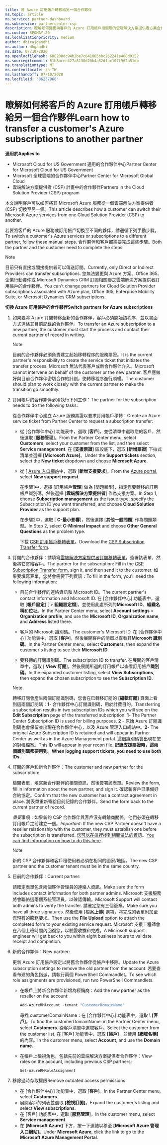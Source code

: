 ```yaml
---
title: 將 Azure 訂用帳戶轉移給另一個合作夥伴
ms.topic: article
ms.service: partner-dashboard
ms.subservice: partnercenter-csp
description: 瞭解如何變更與客戶的 Azure 訂用帳戶相關聯的雲端解決方案提供者方案合作夥伴。
ms.custom: SEOMAY.20
ms.localizationpriority: medium
author: dhirajgandhi
ms.author: dhgandhi
ms.date: 07/10/2020
ms.openlocfilehash: 688208dc94b2be7c641065bbc262241a488d9152
ms.sourcegitcommit: 51b8acee427a8130d20b4a82d1ac107f962a51db
ms.translationtype: MT
ms.contentlocale: zh-TW
ms.lasthandoff: 07/10/2020
ms.locfileid: "86237968"
---
```

# <a name="learn-how-to-transfer-a-customers-azure-subscriptions-to-another-partner"></a><span data-ttu-id="4841c-103">瞭解如何將客戶的 Azure 訂用帳戶轉移給另一個合作夥伴</span><span class="sxs-lookup"><span data-stu-id="4841c-103">Learn how to transfer a customer's Azure subscriptions to another partner</span></span>

<span data-ttu-id="4841c-104">**適用於**</span><span class="sxs-lookup"><span data-stu-id="4841c-104">**Applies to**</span></span>

- <span data-ttu-id="4841c-105">Microsoft Cloud for US Government 適用的合作夥伴中心</span><span class="sxs-lookup"><span data-stu-id="4841c-105">Partner Center for Microsoft Cloud for US Government</span></span>
- <span data-ttu-id="4841c-106">Microsoft 全球雲端的合作夥伴中心</span><span class="sxs-lookup"><span data-stu-id="4841c-106">Partner Center for Microsoft Global Cloud</span></span>
- <span data-ttu-id="4841c-107">雲端解決方案提供者 (CSP) 計畫中的合作夥伴</span><span class="sxs-lookup"><span data-stu-id="4841c-107">Partners in the Cloud Solution Provider (CSP) program</span></span>

<span data-ttu-id="4841c-108">本文說明客戶可以如何將其 Microsoft Azure 服務從一個雲端解決方案提供者 (CSP) 切換至另一個。</span><span class="sxs-lookup"><span data-stu-id="4841c-108">This article describes how a customer can switch their Microsoft Azure services from one Cloud Solution Provider (CSP) to another.</span></span>

<span data-ttu-id="4841c-109">若要將客戶的 Azure 服務或訂用帳戶切換至不同的夥伴，請遵循下列手動步驟。</span><span class="sxs-lookup"><span data-stu-id="4841c-109">To switch a customer's Azure services or subscriptions to a different partner, follow these manual steps.</span></span> <span data-ttu-id="4841c-110">合作夥伴和客戶都需要完成這些步驟。</span><span class="sxs-lookup"><span data-stu-id="4841c-110">Both the partner and the customer need to complete the steps.</span></span>

>[!Note]  
><span data-ttu-id="4841c-111">目前只有直接或間接提供者可以傳送訂閱。</span><span class="sxs-lookup"><span data-stu-id="4841c-111">Currently, only Direct or Indirect Providers can transfer subscriptions.</span></span>
><span data-ttu-id="4841c-112">您無法變更與 Azure 方案、Office 365、企業行動套件或 Microsoft Dynamics CRM 訂閱相關聯之雲端解決方案提供者訂用帳戶的合作夥伴。</span><span class="sxs-lookup"><span data-stu-id="4841c-112">You can't change partners for Cloud Solution Provider subscriptions associated with Azure plan, Office 365, Enterprise Mobility Suite, or Microsoft Dynamics CRM subscriptions.</span></span>

<span data-ttu-id="4841c-113">**切換 Azure 訂用帳戶的合作夥伴**</span><span class="sxs-lookup"><span data-stu-id="4841c-113">**Switch partners for Azure subscriptions**</span></span>

1. <span data-ttu-id="4841c-114">如果要將 Azure 訂閱轉移至新的合作夥伴，客戶必須開始該程序，並以書面方式連絡其目前記錄的合作夥伴。</span><span class="sxs-lookup"><span data-stu-id="4841c-114">To transfer an Azure subscription to a new partner, the customer must start the process and contact their current partner of record in writing.</span></span>

   >[!Note]
   ><span data-ttu-id="4841c-115">目前的合作夥伴必須負責建立起始移轉程序的服務票證。</span><span class="sxs-lookup"><span data-stu-id="4841c-115">It is the current partner's responsibility to create the service ticket that initiates the transfer process.</span></span> <span data-ttu-id="4841c-116">Microsoft 無法代表客戶或新合作夥伴介入。</span><span class="sxs-lookup"><span data-stu-id="4841c-116">Microsoft cannot intervene on behalf of the customer or the new partner.</span></span> <span data-ttu-id="4841c-117">客戶應做好與目前合作夥伴密切合作的計劃，使轉移程序進行順暢。</span><span class="sxs-lookup"><span data-stu-id="4841c-117">The customer should plan to work closely with the current partner to make the transition go smoothly.</span></span>

2. <span data-ttu-id="4841c-118">訂用帳戶的合作夥伴必須執行下列工作：</span><span class="sxs-lookup"><span data-stu-id="4841c-118">The partner for the subscription needs to do the following tasks:</span></span>

   <span data-ttu-id="4841c-119">從合作夥伴中心建立 Azure 服務票證以要求訂用帳戶移轉：</span><span class="sxs-lookup"><span data-stu-id="4841c-119">Create an Azure service ticket from Partner Center to request a subscription transfer:</span></span>

   - <span data-ttu-id="4841c-120">從 [合作夥伴中心] 功能表中，選取 [**客戶**]，並從清單中選取您的客戶，然後選取 [**服務管理**]。</span><span class="sxs-lookup"><span data-stu-id="4841c-120">From the Partner Center menu, select **Customers**, select your customer from the list, and then select **Service management**.</span></span> <span data-ttu-id="4841c-121">在 **\[支援票證\]** 區段底下，選取 **\[新增票證\]** 下拉式清單並選擇 **\[Microsoft Azure\]**。</span><span class="sxs-lookup"><span data-stu-id="4841c-121">Under the **Support tickets** section, select the **New ticket** dropdown and choose **Microsoft Azure**.</span></span>

   - <span data-ttu-id="4841c-122">從 [ [Azure 入口網站](https://portal.azure.com)中，選取 [**新增支援要求**]。</span><span class="sxs-lookup"><span data-stu-id="4841c-122">From the [Azure portal](https://portal.azure.com), select **New support request**.</span></span>

     <span data-ttu-id="4841c-123">在步驟1中，選擇 [訂用帳戶**管理**] 做為 [問題類型]，指定您要轉移的訂用帳戶識別碼，然後選擇 [**雲端解決方案提供者**] 作為支援方案。</span><span class="sxs-lookup"><span data-stu-id="4841c-123">In Step 1, choose **Subscription management** as the issue type, specify the Subscription ID you want transferred, and choose **Cloud Solution Provider** as the support plan.</span></span>

     <span data-ttu-id="4841c-124">在步驟2中，選取 [ **C-最小影響**]，然後選擇 [**其他一般問題**] 作為問題類型。</span><span class="sxs-lookup"><span data-stu-id="4841c-124">In Step 2, select **C-Minimal impact** and choose **Other General Questions** as the problem type.</span></span>

     <span data-ttu-id="4841c-125">下載 [CSP 訂用帳戶移轉表單](https://query.prod.cms.rt.microsoft.com/cms/api/am/binary/RE4ATIA)。</span><span class="sxs-lookup"><span data-stu-id="4841c-125">Download the [CSP Subscription Transfer form](https://query.prod.cms.rt.microsoft.com/cms/api/am/binary/RE4ATIA).</span></span>

3. <span data-ttu-id="4841c-126">訂閱的合作夥伴：請填寫[雲端解決方案提供者訂閱移轉表單](https://query.prod.cms.rt.microsoft.com/cms/api/am/binary/RE4ATIA)，簽署該表單，然後將它寄給客戶。</span><span class="sxs-lookup"><span data-stu-id="4841c-126">The partner for the subscription: Fill in the [CSP Subscription Transfer form](https://query.prod.cms.rt.microsoft.com/cms/api/am/binary/RE4ATIA), sign it, and then send it to the customer.</span></span> <span data-ttu-id="4841c-127">如果要填寫表單，您將會需要下列資訊：</span><span class="sxs-lookup"><span data-stu-id="4841c-127">To fill in the form, you'll need the following information:</span></span>

   - <span data-ttu-id="4841c-128">目前合作夥伴的連絡資訊和 Microsoft ID。</span><span class="sxs-lookup"><span data-stu-id="4841c-128">The current partner's contact information and Microsoft ID.</span></span> <span data-ttu-id="4841c-129">在 [合作夥伴中心] 功能表中，選取 [**帳戶設定**] [ &gt; **組織設定檔**]，並使用此處所列的**Microsoft ID**、**組織名稱**和**位址**。</span><span class="sxs-lookup"><span data-stu-id="4841c-129">In the Partner Center menu, select **Account settings** &gt; **Organization profile**, and use the **Microsoft ID**, **Organization name**, and **Address** listed there.</span></span>

   - <span data-ttu-id="4841c-130">客戶的 Microsoft 識別碼。</span><span class="sxs-lookup"><span data-stu-id="4841c-130">The customer's Microsoft ID.</span></span> <span data-ttu-id="4841c-131">在 [合作夥伴中心] 功能表中，選取 [**客戶**]，然後展開客戶的清單以查看其**Microsoft 識別碼**。</span><span class="sxs-lookup"><span data-stu-id="4841c-131">In the Partner Center menu, select **Customers**, then expand the customer's listing to see their **Microsoft ID**.</span></span>

   - <span data-ttu-id="4841c-132">要移轉的訂閱識別碼。</span><span class="sxs-lookup"><span data-stu-id="4841c-132">The subscription ID to transfer.</span></span> <span data-ttu-id="4841c-133">在展開的客戶清單中，選取 [ **View 訂閱**]，然後展開所選的訂用帳戶以查看訂用帳戶**識別碼**。</span><span class="sxs-lookup"><span data-stu-id="4841c-133">In the expanded customer listing, select **View Subscriptions**, then expand the chosen subscription to see the **Subscription ID**.</span></span>

   >[!Note]
   ><span data-ttu-id="4841c-134">轉移訂閱會產生兩個訂閱識別碼，您會在已轉移訂閱的 **\[編輯訂閱\]** 頁面上看到這兩個訂閱碼：**1**- 合作夥伴中心訂閱識別碼，用於計費目的。</span><span class="sxs-lookup"><span data-stu-id="4841c-134">Transferring a subscription results in two subscription IDs which you will see on the **Edit Subscription** page of the transferred subscription: **1**- The Partner Center Subscription ID is used for billing purposes.</span></span> <span data-ttu-id="4841c-135">**2** - 原始 Azure 訂閱識別碼也會保留並出現在合作夥伴中心，以及 Azure 管理入口網站中。</span><span class="sxs-lookup"><span data-stu-id="4841c-135">**2**-  The original Azure Subscription ID is retained and will appear in Partner Center as well as in the Azure Management portal.</span></span> <span data-ttu-id="4841c-136">這個識別碼會出現在您的對帳檔案。</span><span class="sxs-lookup"><span data-stu-id="4841c-136">This ID will appear in your recon file.</span></span>  <span data-ttu-id="4841c-137">**記錄支援票證時，這兩個識別碼都要用到。**</span><span class="sxs-lookup"><span data-stu-id="4841c-137">**When logging support tickets, you need to use both IDs.**</span></span>

4. <span data-ttu-id="4841c-138">訂閱的客戶和新合作夥伴：</span><span class="sxs-lookup"><span data-stu-id="4841c-138">The customer and new partner for the subscription:</span></span>

   <span data-ttu-id="4841c-139">檢閱表單，填寫新合作夥伴的相關資訊，然後簽署該表單。</span><span class="sxs-lookup"><span data-stu-id="4841c-139">Review the form, fill in information about the new partner, and sign it.</span></span> <span data-ttu-id="4841c-140">確認新客戶已準備好合約協定。</span><span class="sxs-lookup"><span data-stu-id="4841c-140">Confirm that the new customer has a contract agreement in place.</span></span> <span data-ttu-id="4841c-141">將表單重新寄給目前記錄的合作夥伴。</span><span class="sxs-lookup"><span data-stu-id="4841c-141">Send the form back to the current partner of record.</span></span>

   <span data-ttu-id="4841c-142">*重要*事項：如果新的 CSP 合作夥伴與客戶沒有轉銷商關係，他們必須在轉移訂用帳戶之前建立一個。</span><span class="sxs-lookup"><span data-stu-id="4841c-142">*Important*: If the new CSP Partner doesn't have a reseller relationship with the customer, they must establish one before the subscription is transferred.</span></span> <span data-ttu-id="4841c-143">[您可以在這裡找到相關做法的資訊](request-a-relationship-with-a-customer.md)。</span><span class="sxs-lookup"><span data-stu-id="4841c-143">[You can find information on how to do this here](request-a-relationship-with-a-customer.md).</span></span>

   >[!Note]
   ><span data-ttu-id="4841c-144">新的 CSP 合作夥伴和客戶租使用者必須在相同的國家/地區。</span><span class="sxs-lookup"><span data-stu-id="4841c-144">The new CSP partner and the customer tenant must be in the same country.</span></span> 

5. <span data-ttu-id="4841c-145">目前的合作夥伴︰</span><span class="sxs-lookup"><span data-stu-id="4841c-145">Current partner:</span></span>

   <span data-ttu-id="4841c-146">請確定表單包含兩個夥伴管理員的連絡人資訊。</span><span class="sxs-lookup"><span data-stu-id="4841c-146">Make sure the form includes contact information for both partner admins.</span></span> <span data-ttu-id="4841c-147">Microsoft 支援服務將會聯絡這兩個系統管理員，以確認傳輸。</span><span class="sxs-lookup"><span data-stu-id="4841c-147">Microsoft Support will contact both admins to verify the transfer.</span></span> <span data-ttu-id="4841c-148">請確定您有三個簽章。</span><span class="sxs-lookup"><span data-stu-id="4841c-148">Make sure you have all three signatures.</span></span> <span data-ttu-id="4841c-149">然後使用 [檔案**上傳**] 選項，將完成的表單附加至您現有的服務要求。</span><span class="sxs-lookup"><span data-stu-id="4841c-149">Then use the **File Upload** option to attach the completed form to your existing service request.</span></span> <span data-ttu-id="4841c-150">Microsoft 支援工程師會在八個上班時間內回復您，以驗證收據和完成。</span><span class="sxs-lookup"><span data-stu-id="4841c-150">A Microsoft support engineer will get back to you within eight business hours to validate receipt and completion.</span></span>

6. <span data-ttu-id="4841c-151">新的合作夥伴：</span><span class="sxs-lookup"><span data-stu-id="4841c-151">New partner:</span></span>

   <span data-ttu-id="4841c-152">更新 Azure 訂用帳戶設定以將舊合作夥伴從帳戶中移除。</span><span class="sxs-lookup"><span data-stu-id="4841c-152">Update the Azure subscription settings to remove the old partner from the account.</span></span> <span data-ttu-id="4841c-153">若要查看布建的角色指派，請執行兩個 PowerShell Commandlet。</span><span class="sxs-lookup"><span data-stu-id="4841c-153">To see which role assignments are provisioned, run two PowerShell Commandlets.</span></span>

   - <span data-ttu-id="4841c-154">在帳戶上將新合作夥伴新增為經銷商：</span><span class="sxs-lookup"><span data-stu-id="4841c-154">Add the new partner as the reseller on the account:</span></span>

     ```powershell
     Add-AzureRMAccount -tenant "CustomerDomainName"
     ```

     <span data-ttu-id="4841c-155">尋找 customerDomainName：在 \[合作夥伴中心\] 功能表中，選取 \ **[客戶\]**。</span><span class="sxs-lookup"><span data-stu-id="4841c-155">To find the customerDomainName: in the Partner Center menu, select **Customers**.</span></span> <span data-ttu-id="4841c-156">從客戶清單中選取客戶。</span><span class="sxs-lookup"><span data-stu-id="4841c-156">Select the customer from the customer list.</span></span> <span data-ttu-id="4841c-157">在 \[客戶\] 功能表中，選取 **\[帳戶\]**，並使用 **\[網域名稱\]** 的內容。</span><span class="sxs-lookup"><span data-stu-id="4841c-157">In the customer menu, select **Account**, and use the **Domain name**.</span></span>

   - <span data-ttu-id="4841c-158">在帳戶上檢視角色，包括先前的雲端解決方案提供者合作夥伴：</span><span class="sxs-lookup"><span data-stu-id="4841c-158">View roles on the account, including previous CSP partners:</span></span>

     ```powershell
     Get-AzureRMRoleAssignment
     ```

7. <span data-ttu-id="4841c-159">移除過時存取權限</span><span class="sxs-lookup"><span data-stu-id="4841c-159">Remove outdated access permissions</span></span>

   - <span data-ttu-id="4841c-160">在 [合作夥伴中心] 功能表中，選取 [**客戶**]。</span><span class="sxs-lookup"><span data-stu-id="4841c-160">In the Partner Center menu, select **Customers**.</span></span>
   - <span data-ttu-id="4841c-161">展開客戶的列表並選取 **\[檢視訂閱\]**。</span><span class="sxs-lookup"><span data-stu-id="4841c-161">Expand the customer's listing and select **View subscriptions**.</span></span>
   - <span data-ttu-id="4841c-162">在 [客戶] 功能表中，選取 [**服務管理**]。</span><span class="sxs-lookup"><span data-stu-id="4841c-162">In the customer menu, select **Service management**.</span></span>
   - <span data-ttu-id="4841c-163">在 **\[Microsoft Azure\]** 下方，按一下連結以移至 **\[Microsoft Azure 管理入口網站\]**。</span><span class="sxs-lookup"><span data-stu-id="4841c-163">Under **Microsoft Azure**, click the link to go to the **Microsoft Azure Management Portal**.</span></span>
